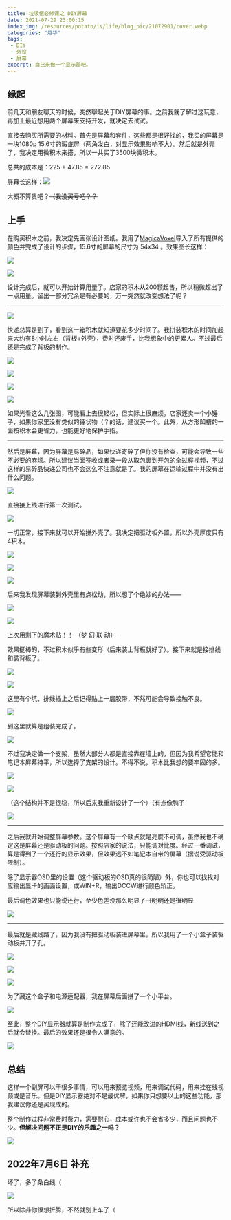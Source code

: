 ```yaml
---
title: 垃圾佬必修课之 DIY屏幕
date: 2021-07-29 23:00:15
index_img: /resources/potato/is/life/blog_pic/21072901/cover.webp
categories: "月华"
tags:
 - DIY
 - 外设
 - 屏幕
excerpt: 自己来做一个显示器吧。
---
```

## 缘起

前几天和朋友聊天的时候，突然聊起关于DIY屏幕的事。之前我就了解过这玩意，再加上最近想用两个屏幕来支持开发，就决定去试试。  

直接去购买所需要的材料。首先是屏幕和套件，这些都是很好找的，我买的屏幕是一块1080p 15.6寸的瑕疵屏（两角发白，对显示效果影响不大）。然后就是外壳了，我决定用微积木来搭，所以一共买了3500块微积木。  

总共的成本是：225 + 47.85 = 272.85

屏幕长这样：![](/resources/potato/is/life/blog_pic/21072901/1.webp)

大概不算贵吧？~~（我没买亏吧？？~~

## 上手

在购买积木之前，我决定先画张设计图纸。我用了[MagicaVoxel](https://ephtracy.github.io/)导入了所有提供的颜色并完成了设计的步骤，15.6寸的屏幕的尺寸为 54x34 。效果图长这样：

![](/resources/potato/is/life/blog_pic/21072901/2.webp)

![](/resources/potato/is/life/blog_pic/21072901/3.webp)

设计完成后，就可以开始计算用量了。店家的积木从200颗起售，所以稍微超出了一点用量。留出一部分冗余是有必要的，万一突然就改变想法了呢？

-----

![](/resources/potato/is/life/blog_pic/21072901/4.webp)

快递总算是到了，看到这一箱积木就知道要花多少时间了。我拼装积木的时间加起来大约有8小时左右（背板+外壳），费时还废手，比我想象中的更累人。不过最后还是完成了背板的制作。

![](/resources/potato/is/life/blog_pic/21072901/5.webp)

![](/resources/potato/is/life/blog_pic/21072901/6.webp)

![](/resources/potato/is/life/blog_pic/21072901/7.webp)

![](/resources/potato/is/life/blog_pic/21072901/8.webp)

如果光看这么几张图，可能看上去很轻松，但实际上很麻烦。店家还卖一个小锤子，如果你家里没有类似的锤状物（？的话，建议买一个。此外，从方形凹槽的一面按积木会更省力，也能更好地保护手指。

-----

然后是屏幕，因为屏幕是易碎品，如果快递寄碎了但你没有检查，可能会导致一些不必要的麻烦。所以建议当面签收或者录一段从取包裹到开包的全过程视频，不过这样的易碎品快递公司也不会这么不注意就是了。我的屏幕在运输过程中并没有出什么问题。  

![](/resources/potato/is/life/blog_pic/21072901/9.webp)

直接接上线进行第一次测试。

![](/resources/potato/is/life/blog_pic/21072901/10.webp)

一切正常，接下来就可以开始拼外壳了。我决定把驱动板外置，所以外壳厚度只有4积木。

![](/resources/potato/is/life/blog_pic/21072901/11.webp)

![](/resources/potato/is/life/blog_pic/21072901/12.webp)

![](/resources/potato/is/life/blog_pic/21072901/13.webp)

后来我发现屏幕装到外壳里有点松动，所以想了个绝妙的办法——

![](/resources/potato/is/life/blog_pic/21072901/14.webp)

![](/resources/potato/is/life/blog_pic/21072901/15.webp)

上次用剩下的魔术贴！！ ~~（梦 幻 联 动）~~

效果挺棒的，不过积木似乎有些变形（后来装上背板就好了）。接下来就是接排线和装背板了。

![](/resources/potato/is/life/blog_pic/21072901/16.webp)

![](/resources/potato/is/life/blog_pic/21072901/17.webp)

这里有个坑，排线插上之后记得贴上一层胶带，不然可能会导致接触不良。

![](/resources/potato/is/life/blog_pic/21072901/18.webp)

到这里就算是组装完成了。

![](/resources/potato/is/life/blog_pic/21072901/19.webp)

不过我决定做一个支架，虽然大部分人都是直接靠在墙上的，但因为我希望它能和笔记本屏幕持平，所以选择了支架的设计。不得不说，积木比我想的要牢固的多。

![](/resources/potato/is/life/blog_pic/21072901/20.webp)

![](/resources/potato/is/life/blog_pic/21072901/21.webp)

（这个结构并不是很稳，所以后来我重新设计了一个）~~（有点像鸭子~~

![](/resources/potato/is/life/blog_pic/21072901/22.webp)

-----

之后我就开始调整屏幕参数。这个屏幕有一个缺点就是亮度不可调，虽然我也不确定这是屏幕还是驱动板的问题。按照店家的说法，只能调对比度。经过一番调试，算是得到了一个还行的显示效果，但效果远不如笔记本自带的屏幕（据说受驱动板限制）。  

除了显示器OSD里的设置（这个驱动板的OSD真的很简陋）外，你也可以找找对应输出显卡的画面设置，或WIN+R，输出DCCW进行颜色矫正。

最后调色效果也只能说还行，至少色差没那么明显了~~（明明还是很明显~~

![](/resources/potato/is/life/blog_pic/21072901/23.webp)

-----

最后就是藏线路了，因为我没有把驱动板装进屏幕里，所以我用了一个小盒子装驱动板并开了孔。

![](/resources/potato/is/life/blog_pic/21072901/24.webp)

![](/resources/potato/is/life/blog_pic/21072901/25.webp)

![](/resources/potato/is/life/blog_pic/21072901/26.webp)

为了藏这个盒子和电源适配器，我在屏幕后面拼了一个小平台。

![](/resources/potato/is/life/blog_pic/21072901/27.webp)

至此，整个DIY显示器就算是制作完成了，除了还能改进的HDMI线，新线送到之后就会替换。最后的效果还是很令人满意的。

![](/resources/potato/is/life/blog_pic/21072901/28.webp)

## 总结

这样一个副屏可以干很多事情，可以用来预览视频，用来调试代码，用来挂在线视频或是音乐。但是DIY显示器绝对不是最优解，如果你只想要以上的这些功能，那我建议你还是买现成的。

整个制作过程非常费时费力，需要耐心，成本或许也不会省多少，而且问题也不少。**但解决问题不正是DIY的乐趣之一吗？**

![](/resources/potato/is/life/blog_pic/21072901/29.webp)

## 2022年7月6日 补充

坏了，多了条白线（

![](/resources/potato/is/life/blog_pic/21072901/30.webp)

所以除非你很想折腾，不然就别上车了（